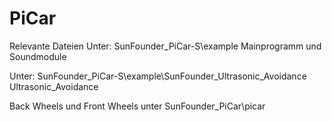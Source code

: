# PiCar

Relevante Dateien
Unter: SunFounder_PiCar-S\example
Mainprogramm und Soundmodule

Unter: SunFounder_PiCar-S\example\SunFounder_Ultrasonic_Avoidance
Ultrasonic_Avoidance

Back Wheels und Front Wheels unter
SunFounder_PiCar\picar
